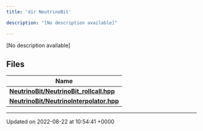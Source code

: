 ```yaml
---
title: 'dir NeutrinoBit'

description: "[No description available]"

---
```







[No description available]

## Files

| Name           |
| -------------- |
| **[NeutrinoBit/NeutrinoBit_rollcall.hpp](/documentation/code/gambit_2-2/files/neutrinobit__rollcall_8hpp/#file-neutrinobit-rollcall.hpp)**  |
| **[NeutrinoBit/NeutrinoInterpolator.hpp](/documentation/code/gambit_2-2/files/neutrinointerpolator_8hpp/#file-neutrinointerpolator.hpp)**  |






-------------------------------

Updated on 2022-08-22 at 10:54:41 +0000

